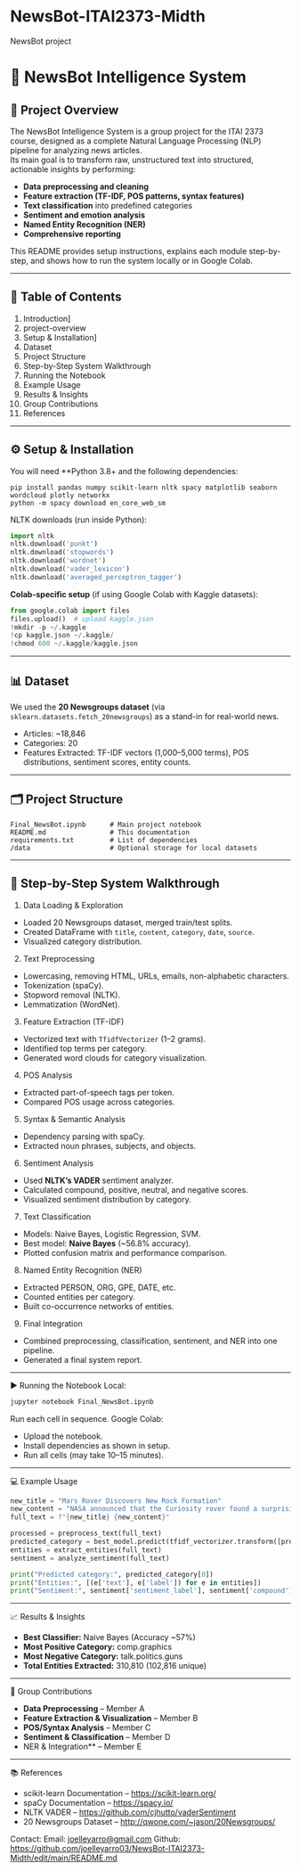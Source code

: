 # NewsBot-ITAI2373-Midth
NewsBot project

# 🤖 NewsBot Intelligence System

## 📌 Project Overview

The NewsBot Intelligence System is a group project for the ITAI 2373 course, designed as a complete Natural Language Processing (NLP) pipeline for analyzing news articles.  
Its main goal is to transform raw, unstructured text into structured, actionable insights by performing:

- **Data preprocessing and cleaning**
- **Feature extraction (TF-IDF, POS patterns, syntax features)**
- **Text classification** into predefined categories
- **Sentiment and emotion analysis**
- **Named Entity Recognition (NER)**
- **Comprehensive reporting**

This README provides setup instructions, explains each module step-by-step, and shows how to run the system locally or in Google Colab.

---

## 📂 Table of Contents
1. Introduction]
2. project-overview
3. Setup & Installation]
5. Dataset
6. Project Structure
7. Step-by-Step System Walkthrough
8. Running the Notebook
9. Example Usage
10. Results & Insights
11. Group Contributions
12. References

---

## ⚙ Setup & Installation
You will need **Python 3.8+ and the following dependencies:

```
pip install pandas numpy scikit-learn nltk spacy matplotlib seaborn wordcloud plotly networkx
python -m spacy download en_core_web_sm
```

NLTK downloads (run inside Python):
```python
import nltk
nltk.download('punkt')
nltk.download('stopwords')
nltk.download('wordnet')
nltk.download('vader_lexicon')
nltk.download('averaged_perceptron_tagger')
```

**Colab-specific setup** (if using Google Colab with Kaggle datasets):
```python
from google.colab import files
files.upload()  # upload kaggle.json
!mkdir -p ~/.kaggle
!cp kaggle.json ~/.kaggle/
!chmod 600 ~/.kaggle/kaggle.json
```

---

## 📊 Dataset
We used the **20 Newsgroups dataset** (via `sklearn.datasets.fetch_20newsgroups`) as a stand-in for real-world news.  
- Articles: ~18,846  
- Categories: 20  
- Features Extracted: TF-IDF vectors (1,000–5,000 terms), POS distributions, sentiment scores, entity counts.

---

## 🗂 Project Structure
```
Final_NewsBot.ipynb      # Main project notebook
README.md                # This documentation
requirements.txt         # List of dependencies
/data                    # Optional storage for local datasets
```

---

## 📜 Step-by-Step System Walkthrough

1. Data Loading & Exploration
- Loaded 20 Newsgroups dataset, merged train/test splits.
- Created DataFrame with `title`, `content`, `category`, `date`, `source`.
- Visualized category distribution.

2. Text Preprocessing
- Lowercasing, removing HTML, URLs, emails, non-alphabetic characters.
- Tokenization (spaCy).
- Stopword removal (NLTK).
- Lemmatization (WordNet).

3. Feature Extraction (TF-IDF)
- Vectorized text with `TfidfVectorizer` (1–2 grams).
- Identified top terms per category.
- Generated word clouds for category visualization.

4. POS Analysis
- Extracted part-of-speech tags per token.
- Compared POS usage across categories.

5. Syntax & Semantic Analysis
- Dependency parsing with spaCy.
- Extracted noun phrases, subjects, and objects.

6. Sentiment Analysis
- Used **NLTK’s VADER** sentiment analyzer.
- Calculated compound, positive, neutral, and negative scores.
- Visualized sentiment distribution by category.

7. Text Classification
- Models: Naive Bayes, Logistic Regression, SVM.
- Best model: **Naive Bayes** (~56.8% accuracy).
- Plotted confusion matrix and performance comparison.

8. Named Entity Recognition (NER)
- Extracted PERSON, ORG, GPE, DATE, etc.
- Counted entities per category.
- Built co-occurrence networks of entities.

9. Final Integration
- Combined preprocessing, classification, sentiment, and NER into one pipeline.
- Generated a final system report.

---

 ▶ Running the Notebook
Local:
```bash
jupyter notebook Final_NewsBot.ipynb
```
Run each cell in sequence.
Google Colab:
- Upload the notebook.
- Install dependencies as shown in setup.
- Run all cells (may take 10–15 minutes).

---

💻 Example Usage
```python
new_title = "Mars Rover Discovers New Rock Formation"
new_content = "NASA announced that the Curiosity rover found a surprising new rock formation on Mars..."
full_text = f"{new_title} {new_content}"

processed = preprocess_text(full_text)
predicted_category = best_model.predict(tfidf_vectorizer.transform([processed]))
entities = extract_entities(full_text)
sentiment = analyze_sentiment(full_text)

print("Predicted category:", predicted_category[0])
print("Entities:", [(e['text'], e['label']) for e in entities])
print("Sentiment:", sentiment['sentiment_label'], sentiment['compound'])
```

---

 📈 Results & Insights
- **Best Classifier:** Naive Bayes (Accuracy ~57%)
- **Most Positive Category:** comp.graphics
- **Most Negative Category:** talk.politics.guns
- **Total Entities Extracted:** 310,810 (102,816 unique)

---

 👥 Group Contributions
- **Data Preprocessing** – Member A
- **Feature Extraction & Visualization** – Member B
- **POS/Syntax Analysis** – Member C
- **Sentiment & Classification** – Member D
- NER & Integration** – Member E

---

📚 References
- scikit-learn Documentation – https://scikit-learn.org/
- spaCy Documentation – https://spacy.io/
- NLTK VADER – https://github.com/cjhutto/vaderSentiment
- 20 Newsgroups Dataset – http://qwone.com/~jason/20Newsgroups/

Contact:
Email: joelleyarro@gmail.com
Github: https://github.com/joelleyarro03/NewsBot-ITAI2373-Midth/edit/main/README.md
